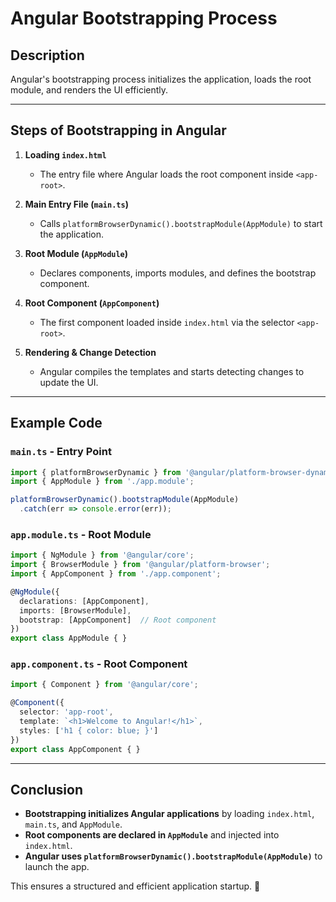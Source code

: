 # **Angular Bootstrapping Process**

## **Description**
Angular's bootstrapping process initializes the application, loads the root module, and renders the UI efficiently.

---

## **Steps of Bootstrapping in Angular**

1. **Loading `index.html`**
    - The entry file where Angular loads the root component inside `<app-root>`.

2. **Main Entry File (`main.ts`)**
    - Calls `platformBrowserDynamic().bootstrapModule(AppModule)` to start the application.

3. **Root Module (`AppModule`)**
    - Declares components, imports modules, and defines the bootstrap component.

4. **Root Component (`AppComponent`)**
    - The first component loaded inside `index.html` via the selector `<app-root>`.

5. **Rendering & Change Detection**
    - Angular compiles the templates and starts detecting changes to update the UI.

---

## **Example Code**

### **`main.ts` - Entry Point**
```typescript
import { platformBrowserDynamic } from '@angular/platform-browser-dynamic';
import { AppModule } from './app.module';

platformBrowserDynamic().bootstrapModule(AppModule)
  .catch(err => console.error(err));
```

### **`app.module.ts` - Root Module**
```typescript
import { NgModule } from '@angular/core';
import { BrowserModule } from '@angular/platform-browser';
import { AppComponent } from './app.component';

@NgModule({
  declarations: [AppComponent],
  imports: [BrowserModule],
  bootstrap: [AppComponent]  // Root component
})
export class AppModule { }
```

### **`app.component.ts` - Root Component**
```typescript
import { Component } from '@angular/core';

@Component({
  selector: 'app-root',
  template: `<h1>Welcome to Angular!</h1>`,
  styles: ['h1 { color: blue; }']
})
export class AppComponent { }
```

---

## **Conclusion**
- **Bootstrapping initializes Angular applications** by loading `index.html`, `main.ts`, and `AppModule`.
- **Root components are declared in `AppModule`** and injected into `index.html`.
- **Angular uses `platformBrowserDynamic().bootstrapModule(AppModule)`** to launch the app.

This ensures a structured and efficient application startup. 🚀